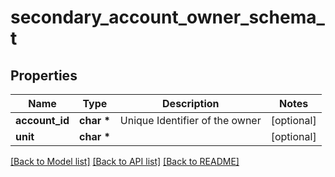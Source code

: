# secondary_account_owner_schema_t

## Properties
Name | Type | Description | Notes
------------ | ------------- | ------------- | -------------
**account_id** | **char \*** | Unique Identifier of the owner | [optional] 
**unit** | **char \*** |  | [optional] 

[[Back to Model list]](../README.md#documentation-for-models) [[Back to API list]](../README.md#documentation-for-api-endpoints) [[Back to README]](../README.md)


